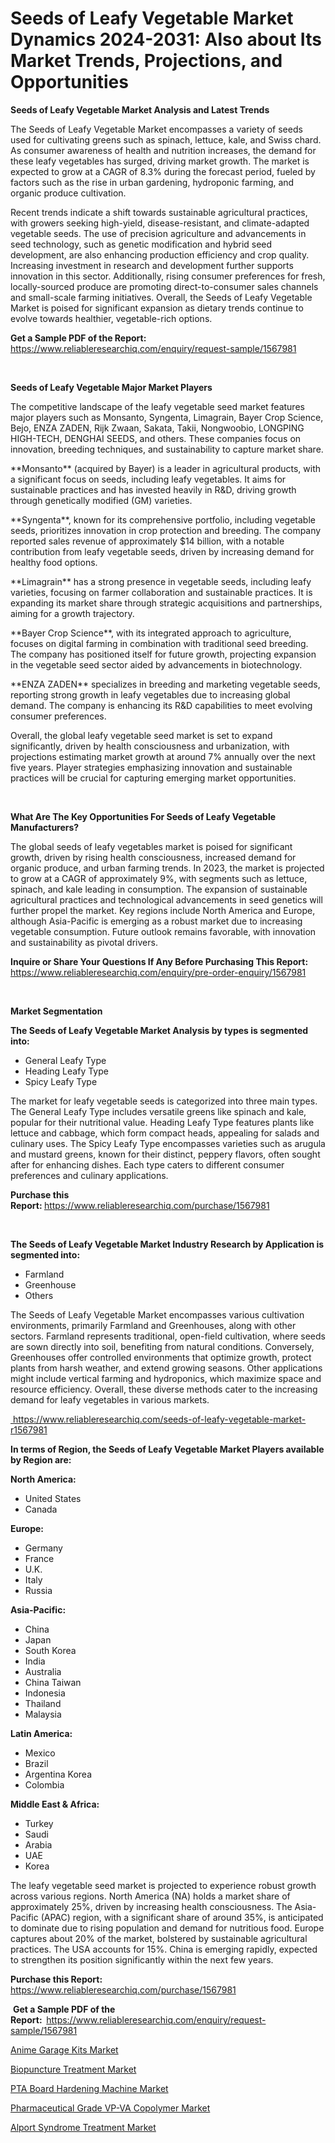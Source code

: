 <p><h1>Seeds of Leafy Vegetable Market Dynamics 2024-2031: Also about Its Market Trends, Projections, and Opportunities</h1></p><p><strong>Seeds of Leafy Vegetable Market Analysis and Latest Trends</strong></p>
<p><p>The Seeds of Leafy Vegetable Market encompasses a variety of seeds used for cultivating greens such as spinach, lettuce, kale, and Swiss chard. As consumer awareness of health and nutrition increases, the demand for these leafy vegetables has surged, driving market growth. The market is expected to grow at a CAGR of 8.3% during the forecast period, fueled by factors such as the rise in urban gardening, hydroponic farming, and organic produce cultivation.</p><p>Recent trends indicate a shift towards sustainable agricultural practices, with growers seeking high-yield, disease-resistant, and climate-adapted vegetable seeds. The use of precision agriculture and advancements in seed technology, such as genetic modification and hybrid seed development, are also enhancing production efficiency and crop quality. Increasing investment in research and development further supports innovation in this sector. Additionally, rising consumer preferences for fresh, locally-sourced produce are promoting direct-to-consumer sales channels and small-scale farming initiatives. Overall, the Seeds of Leafy Vegetable Market is poised for significant expansion as dietary trends continue to evolve towards healthier, vegetable-rich options.</p></p>
<p><strong>Get a Sample PDF of the Report:&nbsp;</strong> <a href="https://www.reliableresearchiq.com/enquiry/request-sample/1567981?utm_campaign=1847&utm_medium=2&utm_source=Github&utm_content=ia&utm_term=07122024&utm_id=seeds-of-leafy-vegetable">https://www.reliableresearchiq.com/enquiry/request-sample/1567981</a></p>
<p>&nbsp;</p>
<p><strong>Seeds of Leafy Vegetable Major Market Players</strong></p>
<p><p>The competitive landscape of the leafy vegetable seed market features major players such as Monsanto, Syngenta, Limagrain, Bayer Crop Science, Bejo, ENZA ZADEN, Rijk Zwaan, Sakata, Takii, Nongwoobio, LONGPING HIGH-TECH, DENGHAI SEEDS, and others. These companies focus on innovation, breeding techniques, and sustainability to capture market share.</p><p>**Monsanto** (acquired by Bayer) is a leader in agricultural products, with a significant focus on seeds, including leafy vegetables. It aims for sustainable practices and has invested heavily in R&D, driving growth through genetically modified (GM) varieties.</p><p>**Syngenta**, known for its comprehensive portfolio, including vegetable seeds, prioritizes innovation in crop protection and breeding. The company reported sales revenue of approximately $14 billion, with a notable contribution from leafy vegetable seeds, driven by increasing demand for healthy food options.</p><p>**Limagrain** has a strong presence in vegetable seeds, including leafy varieties, focusing on farmer collaboration and sustainable practices. It is expanding its market share through strategic acquisitions and partnerships, aiming for a growth trajectory.</p><p>**Bayer Crop Science**, with its integrated approach to agriculture, focuses on digital farming in combination with traditional seed breeding. The company has positioned itself for future growth, projecting expansion in the vegetable seed sector aided by advancements in biotechnology.</p><p>**ENZA ZADEN** specializes in breeding and marketing vegetable seeds, reporting strong growth in leafy vegetables due to increasing global demand. The company is enhancing its R&D capabilities to meet evolving consumer preferences.</p><p>Overall, the global leafy vegetable seed market is set to expand significantly, driven by health consciousness and urbanization, with projections estimating market growth at around 7% annually over the next five years. Player strategies emphasizing innovation and sustainable practices will be crucial for capturing emerging market opportunities.</p></p>
<p>&nbsp;</p>
<p><strong>What Are The Key Opportunities For Seeds of Leafy Vegetable Manufacturers?</strong></p>
<p><p>The global seeds of leafy vegetables market is poised for significant growth, driven by rising health consciousness, increased demand for organic produce, and urban farming trends. In 2023, the market is projected to grow at a CAGR of approximately 9%, with segments such as lettuce, spinach, and kale leading in consumption. The expansion of sustainable agricultural practices and technological advancements in seed genetics will further propel the market. Key regions include North America and Europe, although Asia-Pacific is emerging as a robust market due to increasing vegetable consumption. Future outlook remains favorable, with innovation and sustainability as pivotal drivers.</p></p>
<p><strong>Inquire or Share Your Questions If Any Before Purchasing This Report:</strong> <a href="https://www.reliableresearchiq.com/enquiry/pre-order-enquiry/1567981?utm_campaign=1847&utm_medium=2&utm_source=Github&utm_content=ia&utm_term=07122024&utm_id=seeds-of-leafy-vegetable">https://www.reliableresearchiq.com/enquiry/pre-order-enquiry/1567981</a></p>
<p>&nbsp;</p>
<p><strong>Market Segmentation</strong></p>
<p><strong>The Seeds of Leafy Vegetable Market Analysis by types is segmented into:</strong></p>
<p><ul><li>General Leafy Type</li><li>Heading Leafy Type</li><li>Spicy Leafy Type</li></ul></p>
<p><p>The market for leafy vegetable seeds is categorized into three main types. The General Leafy Type includes versatile greens like spinach and kale, popular for their nutritional value. Heading Leafy Type features plants like lettuce and cabbage, which form compact heads, appealing for salads and culinary uses. The Spicy Leafy Type encompasses varieties such as arugula and mustard greens, known for their distinct, peppery flavors, often sought after for enhancing dishes. Each type caters to different consumer preferences and culinary applications.</p></p>
<p><strong>Purchase this Report:&nbsp;</strong><a href="https://www.reliableresearchiq.com/purchase/1567981?utm_campaign=1847&utm_medium=2&utm_source=Github&utm_content=ia&utm_term=07122024&utm_id=seeds-of-leafy-vegetable">https://www.reliableresearchiq.com/purchase/1567981</a></p>
<p>&nbsp;</p>
<p><strong>The Seeds of Leafy Vegetable Market Industry Research by Application is segmented into:</strong></p>
<p><ul><li>Farmland</li><li>Greenhouse</li><li>Others</li></ul></p>
<p><p>The Seeds of Leafy Vegetable Market encompasses various cultivation environments, primarily Farmland and Greenhouses, along with other sectors. Farmland represents traditional, open-field cultivation, where seeds are sown directly into soil, benefiting from natural conditions. Conversely, Greenhouses offer controlled environments that optimize growth, protect plants from harsh weather, and extend growing seasons. Other applications might include vertical farming and hydroponics, which maximize space and resource efficiency. Overall, these diverse methods cater to the increasing demand for leafy vegetables in various markets.</p></p>
<p><a href="https://www.reliableresearchiq.com/seeds-of-leafy-vegetable-market-r1567981?utm_campaign=1847&utm_medium=2&utm_source=Github&utm_content=ia&utm_term=07122024&utm_id=seeds-of-leafy-vegetable">&nbsp;https://www.reliableresearchiq.com/seeds-of-leafy-vegetable-market-r1567981</a></p>
<p><strong>In terms of Region, the Seeds of Leafy Vegetable Market Players available by Region are:</strong></p>
<p>
    <p> <strong> North America: </strong>
        <ul>
            <li>United States</li>
            <li>Canada</li>
        </ul>
        </p> 
    <p> <strong> Europe: </strong>
        <ul>
            <li>Germany</li>
            <li>France</li>
            <li>U.K.</li>
            <li>Italy</li>
            <li>Russia</li>
        </ul>
        </p> 
    <p> <strong> Asia-Pacific: </strong>
        <ul>
            <li>China</li>
            <li>Japan</li>
            <li>South Korea</li>
            <li>India</li>
            <li>Australia</li>
            <li>China Taiwan</li>
            <li>Indonesia</li>
            <li>Thailand</li>
            <li>Malaysia</li>
        </ul>
        </p> 
    <p> <strong> Latin America: </strong>
        <ul>
            <li>Mexico</li>
            <li>Brazil</li>
            <li>Argentina Korea</li>
            <li>Colombia</li>
        </ul>
        </p> 
    <p> <strong> Middle East & Africa: </strong>
        <ul>
            <li>Turkey</li>
            <li>Saudi</li>
            <li>Arabia</li>
            <li>UAE</li>
            <li>Korea</li>
        </ul>
    </p>
    </p>
<p><p>The leafy vegetable seed market is projected to experience robust growth across various regions. North America (NA) holds a market share of approximately 25%, driven by increasing health consciousness. The Asia-Pacific (APAC) region, with a significant share of around 35%, is anticipated to dominate due to rising population and demand for nutritious food. Europe captures about 20% of the market, bolstered by sustainable agricultural practices. The USA accounts for 15%. China is emerging rapidly, expected to strengthen its position significantly within the next few years.</p></p>
<p><strong>Purchase this Report: </strong><a href="https://www.reliableresearchiq.com/purchase/1567981?utm_campaign=1847&utm_medium=2&utm_source=Github&utm_content=ia&utm_term=07122024&utm_id=seeds-of-leafy-vegetable">https://www.reliableresearchiq.com/purchase/1567981</a></p>
<p>&nbsp;<strong>Get a Sample PDF of the Report:&nbsp;&nbsp;</strong><a href="https://www.reliableresearchiq.com/enquiry/request-sample/1567981?utm_campaign=1847&utm_medium=2&utm_source=Github&utm_content=ia&utm_term=07122024&utm_id=seeds-of-leafy-vegetable">https://www.reliableresearchiq.com/enquiry/request-sample/1567981</a></p>
<p><strong></strong></p>
<p><p><a href="https://www.linkedin.com/pulse/in-depth-investigation-anime-garage-kits-market-projected-saxre?utm_campaign=1847&utm_medium=2&utm_source=Github&utm_content=ia&utm_term=07122024&utm_id=seeds-of-leafy-vegetable">Anime Garage Kits Market</a></p><p><a href="https://www.linkedin.com/pulse/biopuncture-treatment-industry-analysis-report-market-size-emage?utm_campaign=1847&utm_medium=2&utm_source=Github&utm_content=ia&utm_term=07122024&utm_id=seeds-of-leafy-vegetable">Biopuncture Treatment Market</a></p><p><a href="https://issuu.com/reportprime-2/docs/pta-board-hardening-machine-market-size-2030.pptx?utm_campaign=1847&utm_medium=2&utm_source=Github&utm_content=ia&utm_term=07122024&utm_id=seeds-of-leafy-vegetable">PTA Board Hardening Machine Market</a></p><p><a href="https://issuu.com/reportprime-2/docs/pharmaceutical-grade-vp-va-copolymer-market-size-2?utm_campaign=1847&utm_medium=2&utm_source=Github&utm_content=ia&utm_term=07122024&utm_id=seeds-of-leafy-vegetable">Pharmaceutical Grade VP-VA Copolymer Market</a></p><p><a href="https://www.linkedin.com/pulse/understanding-102-cagrforecast-alport-syndrome-treatment-ymo3e?utm_campaign=1847&utm_medium=2&utm_source=Github&utm_content=ia&utm_term=07122024&utm_id=seeds-of-leafy-vegetable">Alport Syndrome Treatment Market</a></p></p>
